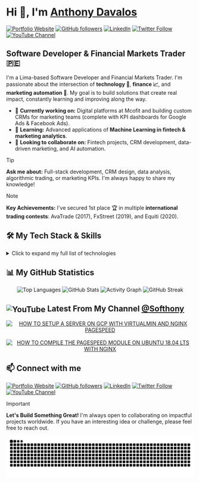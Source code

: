 <h1>Hi 👋, I'm <a href="https://anthonydavalos.github.io/" target="_blank">Anthony Davalos</a></h1>

<p align="left">
  <a href="https://anthonydavalos.github.io/" target="_blank"><img src="https://img.shields.io/badge/Portfolio-333333?style=flat&logo=briefcase&logoColor=white" alt="Portfolio Website"></a>
  <a href="https://github.com/anthonydavalos?tab=repositories&sort=stargazers" target="_blank"><img src="https://img.shields.io/github/followers/anthonydavalos" alt="GitHub followers"></a>
  <a href="https://www.linkedin.com/in/anthonydavalos" target="_blank"><img src="https://img.shields.io/badge/LinkedIn-0077B5?style=flat&logo=linkedin&logoColor=white" alt="LinkedIn"></a>
  <a href="https://x.com/Softhony" target="_blank"><img src="https://img.shields.io/twitter/follow/Softhony" alt="Twitter Follow"></a>
  <a href="https://www.youtube.com/channel/UCbGwEUjdhRG7aHbsh1uEOqA?sub_confirmation=1" target="_blank"><img src="https://img.shields.io/youtube/channel/subscribers/UCbGwEUjdhRG7aHbsh1uEOqA" alt="YouTube Channel"></a>
</p>

## Software Developer & Financial Markets Trader 🇵🇪

  I'm a Lima-based Software Developer and Financial Markets Trader. I'm passionate about the intersection of **technology 🤖**, **finance 📈**, and **marketing automation 🎯**. My goal is to build solutions that create real impact, constantly learning and improving along the way.

- 🔭 **Currently working on:** Digital platforms at Mcofit and building custom CRMs for marketing teams (complete with KPI dashboards for Google Ads & Facebook Ads).
- 🌱 **Learning:** Advanced applications of **Machine Learning in fintech & marketing analytics**.
- 👯 **Looking to collaborate on:** Fintech projects, CRM development, data-driven marketing, and AI automation.

> [!TIP]
> **Ask me about:** Full-stack development, CRM design, data analysis, algorithmic trading, or marketing KPIs. I'm always happy to share my knowledge!

> [!NOTE]
> **Key Achievements:** I've secured 1st place 🏆 in multiple **international trading contests**: AvaTrade (2017), FxStreet (2019), and Equiti (2020).

## 🛠️ My Tech Stack & Skills

<details>
  <summary>Click to expand my full list of technologies</summary>
  <br>
  
  <table width="100%">
    <tr>
      <td align="center" width="20%">
        <strong>Cloud Platforms</strong><br><br>
        <img src="https://img.shields.io/badge/AWS-232F3E?style=flat&logo=amazonaws&logoColor=white" alt="AWS">
        <img src="https://img.shields.io/badge/Azure-0078D4?style=flat&logo=microsoft-azure&logoColor=white" alt="Azure">
        <img src="https://img.shields.io/badge/Google_Cloud-4285F4?style=flat&logo=googlecloud&logoColor=white" alt="Google Cloud">
        <img src="https://img.shields.io/badge/Firebase-FFCA28?style=flat&logo=firebase&logoColor=black" alt="Firebase">
      </td>
      <td align="center" width="20%">
        <strong>Programming</strong><br><br>
        <img src="https://img.shields.io/badge/Python-3776AB?style=flat&logo=python&logoColor=white" alt="Python">
        <img src="https://img.shields.io/badge/JavaScript-F7DF1E?style=flat&logo=javascript&logoColor=black" alt="JavaScript">
      </td>
      <td align="center" width="20%">
        <strong>Web & Frontend</strong><br><br>
        <img src="https://img.shields.io/badge/HTML5-E34F26?style=flat&logo=html5&logoColor=white" alt="HTML5">
        <img src="https://img.shields.io/badge/CSS3-1572B6?style=flat&logo=css3&logoColor=white" alt="CSS3">
        <img src="https://img.shields.io/badge/React-20232A?style=flat&logo=react&logoColor=61DAFB" alt="React">
        <img src="https://img.shields.io/badge/Flutter-02569B?style=flat&logo=flutter&logoColor=white" alt="Flutter">
      </td>
      <td align="center" width="20%">
        <strong>Backend & Databases</strong><br><br>
        <img src="https://img.shields.io/badge/MySQL-4479A1?style=flat&logo=mysql&logoColor=white" alt="MySQL">
        <img src="https://img.shields.io/badge/Nginx-009639?style=flat&logo=nginx&logoColor=white" alt="Nginx">
      </td>
      <td align="center" width="20%">
        <strong>Tools & Automation</strong><br><br>
        <img src="https://img.shields.io/badge/Git-F05032?style=flat&logo=git&logoColor=white" alt="Git">
        <img src="https://img.shields.io/badge/Zapier-FF4A00?style=flat&logo=zapier&logoColor=white" alt="Zapier">
      </td>
    </tr>
  </table>
</details>

## 📊 My GitHub Statistics

<div align="center">
  <img src="https://github-readme-stats.vercel.app/api/top-langs?username=anthonydavalos&show_icons=true&layout=compact&theme=github-light" alt="Top Languages" />
  <img src="https://github-readme-stats.vercel.app/api?username=anthonydavalos&show_icons=true&theme=github-light" alt="GitHub Stats" />
  <img src="https://github-readme-activity-graph.vercel.app/graph?username=anthonydavalos&theme=github-light" alt="Activity Graph" />
  <img src="https://streak-stats.demolab.com/?user=anthonydavalos&theme=github-light" alt="GitHub Streak" />
</div>

<h2><img src="https://www.vectorlogo.zone/logos/youtube/youtube-icon.svg" alt="YouTube" width="32" style="vertical-align: middle;" /> Latest From My Channel <a href="https://www.youtube.com/channel/UCbGwEUjdhRG7aHbsh1uEOqA?sub_confirmation=1" target="_blank">@Softhony</a></h2>

<!-- BEGIN YOUTUBE-CARDS -->
<div align="center">
  <a href="https://www.youtube.com/watch?v=6k27RMwycIc"><picture>
  <!-- Dark mode -->
  <source media="(prefers-color-scheme: dark)" srcset="https://ytcards.demolab.com/?id=6k27RMwycIc&title=HOW+TO+SETUP+A+SERVER+ON+GCP+WITH+VIRTUALMIN+AND+NGINX+PAGESPEED&lang=en&timestamp=1526615640&background_color=%230d1117&title_color=%23ffffff&stats_color=%23dedede&max_title_lines=2&width=250&border_radius=5&duration=4676">
  <!-- Light mode -->
  <img src="https://ytcards.demolab.com/?id=6k27RMwycIc&title=HOW+TO+SETUP+A+SERVER+ON+GCP+WITH+VIRTUALMIN+AND+NGINX+PAGESPEED&lang=en&timestamp=1526615640&background_color=%23ffffff&title_color=%2324292f&stats_color=%2357606a&max_title_lines=2&width=250&border_radius=5&duration=4676" alt="HOW TO SETUP A SERVER ON GCP WITH VIRTUALMIN AND NGINX PAGESPEED" title="HOW TO SETUP A SERVER ON GCP WITH VIRTUALMIN AND NGINX PAGESPEED"></picture></a>
  &nbsp;
  <a href="https://www.youtube.com/watch?v=Tj61S_H3y4E"><picture>
  <!-- Dark mode -->
  <source media="(prefers-color-scheme: dark)" srcset="https://ytcards.demolab.com/?id=Tj61S_H3y4E&title=HOW+TO+COMPILE+THE+PAGESPEED+MODULE+ON+UBUNTU+18.04+LTS+WITH+NGINX&lang=en&timestamp=1550721360&background_color=%230d1117&title_color=%23ffffff&stats_color=%23dedede&max_title_lines=2&width=250&border_radius=5&duration=5778">
  <!-- Light mode -->
  <img src="https://ytcards.demolab.com/?id=Tj61S_H3y4E&title=HOW+TO+COMPILE+THE+PAGESPEED+MODULE+ON+UBUNTU+18.04+LTS+WITH+NGINX&lang=en&timestamp=1550721360&background_color=%23ffffff&title_color=%2324292f&stats_color=%2357606a&max_title_lines=2&width=250&border_radius=5&duration=5778" alt="HOW TO COMPILE THE PAGESPEED MODULE ON UBUNTU 18.04 LTS WITH NGINX" title="HOW TO COMPILE THE PAGESPEED MODULE ON UBUNTU 18.04 LTS WITH NGINX"></picture></a>
</div>
<!-- END YOUTUBE-CARDS -->

<footer>
  <h2>📫 Connect with me</h2>
  <p align="left">
    <a href="https://anthonydavalos.github.io/" target="_blank"><img src="https://img.shields.io/badge/Portfolio-333333?style=flat&logo=briefcase&logoColor=white" alt="Portfolio Website"></a>
    <a href="https://github.com/anthonydavalos?tab=repositories&sort=stargazers" target="_blank"><img src="https://img.shields.io/github/followers/anthonydavalos" alt="GitHub followers"></a>
    <a href="https://www.linkedin.com/in/anthonydavalos" target="_blank"><img src="https://img.shields.io/badge/LinkedIn-0077B5?style=flat&logo=linkedin&logoColor=white" alt="LinkedIn"></a>
    <a href="https://x.com/Softhony" target="_blank"><img src="https://img.shields.io/twitter/follow/Softhony" alt="Twitter Follow"></a>
    <a href="https://www.youtube.com/channel/UCbGwEUjdhRG7aHbsh1uEOqA?sub_confirmation=1" target="_blank"><img src="https://img.shields.io/youtube/channel/subscribers/UCbGwEUjdhRG7aHbsh1uEOqA" alt="YouTube Channel"></a>
  </p>

  > [!IMPORTANT]
  > **Let's Build Something Great!**
  > I'm always open to collaborating on impactful projects worldwide. If you have an interesting idea or challenge, please feel free to reach out.

  <p align="center">
    <img src="https://raw.githubusercontent.com/anthonydavalos/anthonydavalos/output/github-contribution-grid-snake.svg" alt="Snake animation"/>
  </p>
</footer>
